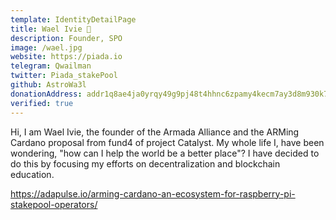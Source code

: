 ```yaml
---
template: IdentityDetailPage
title: Wael Ivie 🐋
description: Founder, SPO
image: /wael.jpg
website: https://piada.io
telegram: Qwailman
twitter: Piada_stakePool
github: AstroWa3l
donationAddress: addr1q8ae4ja0yrqy49g9pj48t4hhnc6zpamy4kecm7ay3d8m930k7hlxjrthyxvhjkjkxc5xjffs5w2tjqyh9ruv0kwqwv4qrq0gdt
verified: true
---
```

Hi, I am Wael Ivie, the founder of the Armada Alliance and the ARMing Cardano proposal from fund4 of project Catalyst. My whole life I, have been wondering, "how can I help the world be a better place"? I have decided to do this by focusing my efforts on decentralization and blockchain education.

<YoutubeVideo url="https://www.youtube.com/watch?v=Py3Xy3ScVas" description="ARMing Cardano" />

https://adapulse.io/arming-cardano-an-ecosystem-for-raspberry-pi-stakepool-operators/
